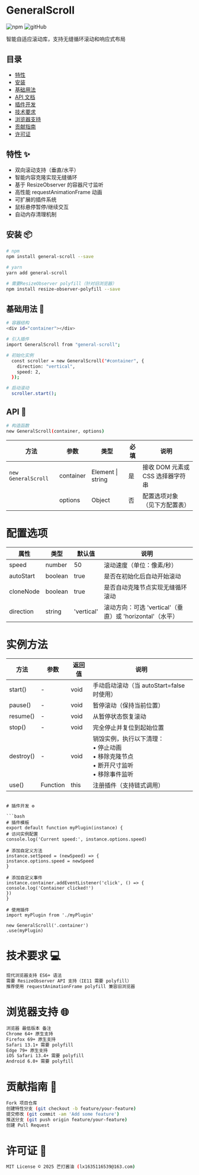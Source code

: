 # GeneralScroll

![npm](https://img.shields.io/npm/v/general-scroll)
![gitHub](https://github.com/liuxiang951023/general-scroll)

智能自适应滚动库，支持无缝循环滚动和响应式布局

## 目录

- [特性](#特性-)
- [安装](#安装-)
- [基础用法](#基础用法-)
- [API 文档](#api-文档-)
- [插件开发](#插件开发-)
- [技术要求](#技术要求-)
- [浏览器支持](#浏览器支持-)
- [贡献指南](#贡献指南-)
- [许可证](#许可证-)

## 特性 ✨

- 双向滚动支持（垂直/水平）
- 智能内容克隆实现无缝循环
- 基于 ResizeObserver 的容器尺寸监听
- 高性能 requestAnimationFrame 动画
- 可扩展的插件系统
- 鼠标悬停暂停/继续交互
- 自动内存清理机制

## 安装 📦

```bash
# npm
npm install general-scroll --save

# yarn
yarn add general-scroll

# 需要ResizeObserver polyfill（针对旧浏览器）
npm install resize-observer-polyfill --save

```

## 基础用法 🚀

```bash
# 容器结构
<div id="container"></div>

# 引入插件
import GeneralScroll from "general-scroll";

# 初始化实例
  const scroller = new GeneralScroll("#container", {
    direction: "vertical",
    speed: 2,
  });

# 启动滚动
  scroller.start();

```

## API 📖

```bash
# 构造函数
new GeneralScroll(container, options)
```

| 方法                | 参数      | 类型              | 必填 | 说明                             |
| ------------------- | --------- | ----------------- | ---- | -------------------------------- |
| `new GeneralScroll` | container | Element \| string | 是   | 接收 DOM 元素或 CSS 选择器字符串 |
|                     | options   | Object            | 否   | 配置选项对象（见下方配置表）     |

# 配置选项

| 属性      | 类型    | 默认值     | 说明                                                     |
| --------- | ------- | ---------- | -------------------------------------------------------- |
| speed     | number  | 50         | 滚动速度（单位：像素/秒）                                |
| autoStart | boolean | true       | 是否在初始化后自动开始滚动                               |
| cloneNode | boolean | true       | 是否自动克隆节点实现无缝循环滚动                         |
| direction | string  | 'vertical' | 滚动方向：可选 'vertical'（垂直）或 'horizontal'（水平） |

# 实例方法

| 方法      | 参数     | 返回值 | 说明                                                                                         |
| --------- | -------- | ------ | -------------------------------------------------------------------------------------------- |
| start()   | -        | void   | 手动启动滚动（当 autoStart=false 时使用）                                                    |
| pause()   | -        | void   | 暂停滚动（保持当前位置）                                                                     |
| resume()  | -        | void   | 从暂停状态恢复滚动                                                                           |
| stop()    | -        | void   | 完全停止并复位到起始位置                                                                     |
| destroy() | -        | void   | 销毁实例，执行以下清理：<br>• 停止动画<br>• 移除克隆节点<br>• 断开尺寸监听<br>• 移除事件监听 |
| use()     | Function | this   | 注册插件（支持链式调用）                                                                     |

````

# 插件开发 ⚙️

```bash
# 插件模板
export default function myPlugin(instance) {
# 访问实例配置
console.log('Current speed:', instance.options.speed)

# 添加自定义方法
instance.setSpeed = (newSpeed) => {
instance.options.speed = newSpeed
}

# 添加自定义事件
instance.container.addEventListener('click', () => {
console.log('Container clicked!')
})
}

# 使用插件
import myPlugin from './myPlugin'

new GeneralScroll('.container')
.use(myPlugin)

````

# 技术要求 💻

```bash
现代浏览器支持 ES6+ 语法
需要 ResizeObserver API 支持（IE11 需要 polyfill）
推荐使用 requestAnimationFrame polyfill 兼容旧浏览器

```

# 浏览器支持 🌐

```bash
浏览器 最低版本 备注
Chrome 64+ 原生支持
Firefox 69+ 原生支持
Safari 13.1+ 需要 polyfill
Edge 79+ 原生支持
iOS Safari 13.4+ 需要 polyfill
Android 6.0+ 需要 polyfill

```

# 贡献指南 👥

```bash
Fork 项目仓库
创建特性分支 (git checkout -b feature/your-feature)
提交修改 (git commit -am 'Add some feature')
推送分支 (git push origin feature/your-feature)
创建 Pull Request

```

# 许可证 📜

```bash
MIT License © 2025 芒打酱油 (lx1635116539@163.com)

```
